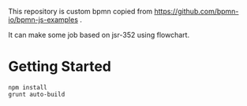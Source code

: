 This repository is custom bpmn copied from https://github.com/bpmn-io/bpmn-js-examples .

It can make some job based on jsr-352 using flowchart.

# Getting Started

```
npm install
grunt auto-build
```
